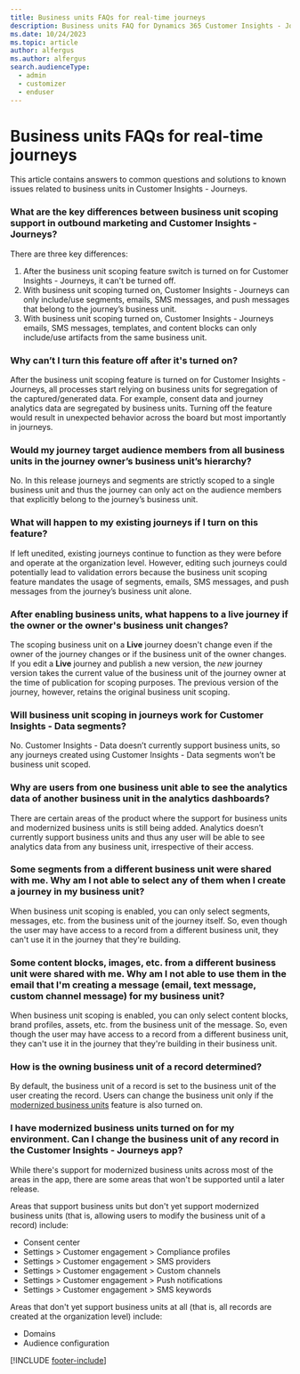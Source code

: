 ```yaml
---
title: Business units FAQs for real-time journeys
description: Business units FAQ for Dynamics 365 Customer Insights - Journeys.
ms.date: 10/24/2023
ms.topic: article
author: alfergus
ms.author: alfergus
search.audienceType: 
  - admin
  - customizer
  - enduser
---
```


# Business units FAQs for real-time journeys

This article contains answers to common questions and solutions to known issues related to business units in Customer Insights - Journeys.

### What are the key differences between business unit scoping support in outbound marketing and Customer Insights - Journeys?

There are three key differences:
1. After the business unit scoping feature switch is turned on for Customer Insights - Journeys, it can't be turned off.
1. With business unit scoping turned on, Customer Insights - Journeys can only include/use segments, emails, SMS messages, and push messages that belong to the journey’s business unit.
1. With business unit scoping turned on, Customer Insights - Journeys emails, SMS messages, templates, and content blocks can only include/use artifacts from the same business unit.

### Why can’t I turn this feature off after it's turned on?

After the business unit scoping feature is turned on for Customer Insights - Journeys, all processes start relying on business units for segregation of the captured/generated data. For example, consent data and journey analytics data are segregated by business units. Turning off the feature would result in unexpected behavior across the board but most importantly in journeys.

### Would my journey target audience members from all business units in the journey owner’s business unit’s hierarchy?

No. In this release journeys and segments are strictly scoped to a single business unit and thus the journey can only act on the audience members that explicitly belong to the journey’s business unit. 

### What will happen to my existing journeys if I turn on this feature?

If left unedited, existing journeys continue to function as they were before and operate at the organization level. However, editing such journeys could potentially lead to validation errors because the business unit scoping feature mandates the usage of segments, emails, SMS messages, and push messages from the journey’s business unit alone. 

### After enabling business units, what happens to a live journey if the owner or the owner's business unit changes?

The scoping business unit on a **Live** journey doesn't change even if the owner of the journey changes or if the business unit of the owner changes. If you edit a **Live** journey and publish a new version, the *new* journey version takes the current value of the business unit of the journey owner at the time of publication for scoping purposes. The previous version of the journey, however, retains the original business unit scoping.

### Will business unit scoping in journeys work for Customer Insights - Data segments?

No. Customer Insights - Data doesn’t currently support business units, so any journeys created using Customer Insights - Data segments won’t be business unit scoped.

### Why are users from one business unit able to see the analytics data of another business unit in the analytics dashboards?

There are certain areas of the product where the support for business units and modernized business units is still being added. Analytics doesn’t currently support business units and thus any user will be able to see analytics data from any business unit, irrespective of their access.

### Some segments from a different business unit were shared with me. Why am I not able to select any of them when I create a journey in my business unit?

When business unit scoping is enabled, you can only select segments, messages, etc. from the business unit of the journey itself. So, even though the user may have access to a record from a different business unit, they can't use it in the journey that they're building.

### Some content blocks, images, etc. from a different business unit were shared with me. Why am I not able to use them in the email that I'm creating a message (email, text message, custom channel message) for my business unit?

When business unit scoping is enabled, you can only select content blocks, brand profiles, assets, etc. from the business unit of the message. So, even though the user may have access to a record from a different business unit, they can't use it in the journey that they're building in their business unit.

### How is the owning business unit of a record determined?

By default, the business unit of a record is set to the business unit of the user creating the record. Users can change the business unit only if the [modernized business units](/power-platform/admin/wp-security-cds#enable-the-matrix-data-access-structure) feature is also turned on.

### I have modernized business units turned on for my environment. Can I change the business unit of any record in the Customer Insights - Journeys app?

While there's support for modernized business units across most of the areas in the app, there are some areas that won't be supported until a later release.

Areas that support business units but don't yet support modernized business units (that is, allowing users to modify the business unit of a record) include:
- Consent center
- Settings > Customer engagement > Compliance profiles
- Settings > Customer engagement > SMS providers
- Settings > Customer engagement > Custom channels
- Settings > Customer engagement > Push notifications
- Settings > Customer engagement > SMS keywords

Areas that don't yet support business units at all (that is, all records are created at the organization level) include:
- Domains 
- Audience configuration

[!INCLUDE [footer-include](./includes/footer-banner.md)]
